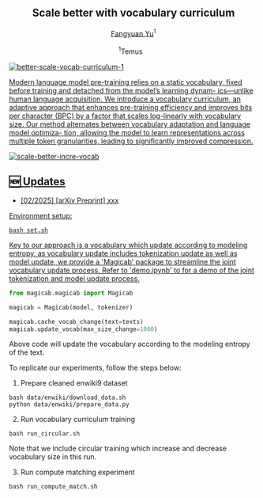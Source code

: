 <div align="center">
<h2 align="center">
   <b>Scale better with vocabulary curriculum</b>
</h2>

<div>
  <a target="_blank" href="https://scholar.google.com.sg/citations?user=GqZfs_IAAAAJ&hl=en">Fangyuan&nbsp;Yu</a><sup>1</sup>
</div>

<br />
<sup>1</sup>Temus&nbsp;&nbsp;&nbsp;
<br />
<div align="center">
    <a href="xxx" target="_blank">
</div>
</div>

![better-scale-vocab-curriculum-1](https://github.com/user-attachments/assets/85616d2b-c882-4aa8-a36d-4f988011ed59)

Modern language model pre-training relies on a static
vocabulary, fixed before training and detached from the model’s learning dynam-
ics—unlike human language acquisition. We introduce a vocabulary curriculum,
an adaptive approach that enhances pre-training efficiency and improves bits per
character (BPC) by a factor that scales log-linearly with vocabulary size. Our
method alternates between vocabulary adaptation and language model optimiza-
tion, allowing the model to learn representations across multiple token granularities,
leading to significantly improved compression. 

![scale-better-incre-vocab](https://github.com/user-attachments/assets/7ef0598c-adeb-428b-b357-f657322c0dfa)


## :new: Updates
- [02/2025] [arXiv Preprint] xxx

Environment setup: 
```
bash set.sh
```

Key to our approach is a vocabulary which update according to modeling entropy, as vocabulary update includes tokenization update as well as model update, we provide a 'Magicab' package to streamline the joint vocabulary update process. Refer to 'demo.ipynb' to for a demo of the joint tokenization and model update process. 

```python
from magicab.magicab import Magicab

magicab = Magicab(model, tokenizer)

magicab.cache_vocab_change(text=texts)
magicab.update_vocab(max_size_change=1000)
```
Above code will update the vocabulary according to the modeling entropy of the text. 

To replicate our experiments, follow the steps below: 

1. Prepare cleaned enwiki9 dataset 
```
bash data/enwiki/download_data.sh
python data/enwiki/prepare_data.py
```

2. Run vocabulary curriculum training 
```
bash run_circular.sh
```
Note that we include circular training which increase and decrease vocabulary size in this run. 

3. Run compute matching experiment 
```
bash run_compute_match.sh
```

